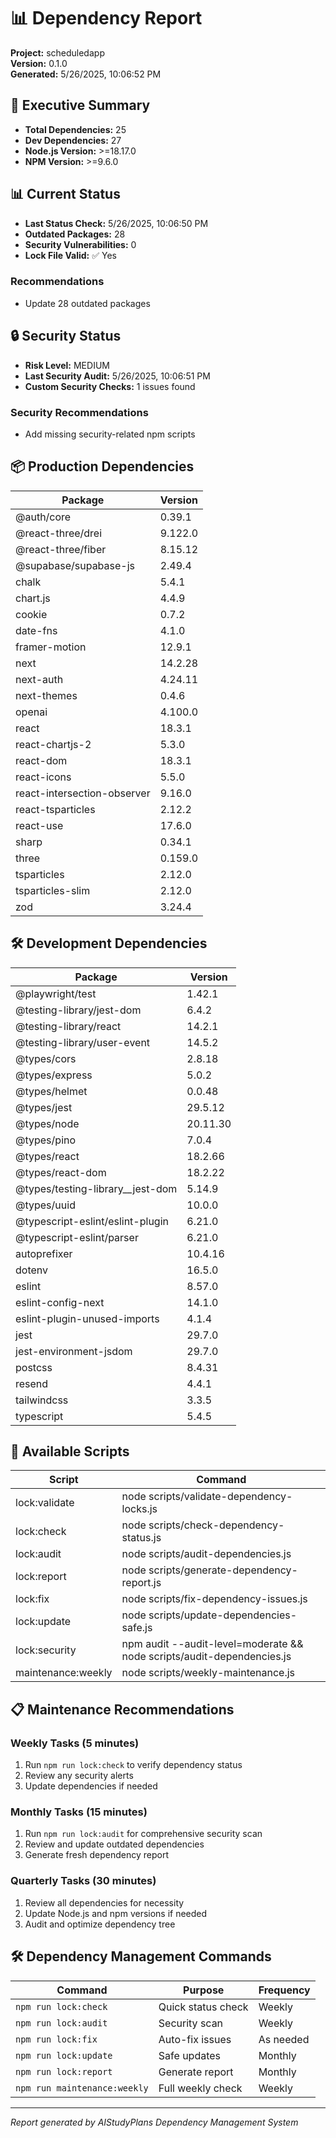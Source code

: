 # 📊 Dependency Report

**Project:** scheduledapp  
**Version:** 0.1.0  
**Generated:** 5/26/2025, 10:06:52 PM

## 🎯 Executive Summary

- **Total Dependencies:** 25
- **Dev Dependencies:** 27
- **Node.js Version:** >=18.17.0
- **NPM Version:** >=9.6.0


## 📊 Current Status

- **Last Status Check:** 5/26/2025, 10:06:50 PM
- **Outdated Packages:** 28
- **Security Vulnerabilities:** 0
- **Lock File Valid:** ✅ Yes

### Recommendations
- Update 28 outdated packages



## 🔒 Security Status

- **Risk Level:** MEDIUM
- **Last Security Audit:** 5/26/2025, 10:06:51 PM
- **Custom Security Checks:** 1 issues found

### Security Recommendations
- Add missing security-related npm scripts


## 📦 Production Dependencies

| Package | Version |
|---------|---------|
| @auth/core | 0.39.1 |
| @react-three/drei | 9.122.0 |
| @react-three/fiber | 8.15.12 |
| @supabase/supabase-js | 2.49.4 |
| chalk | 5.4.1 |
| chart.js | 4.4.9 |
| cookie | 0.7.2 |
| date-fns | 4.1.0 |
| framer-motion | 12.9.1 |
| next | 14.2.28 |
| next-auth | 4.24.11 |
| next-themes | 0.4.6 |
| openai | 4.100.0 |
| react | 18.3.1 |
| react-chartjs-2 | 5.3.0 |
| react-dom | 18.3.1 |
| react-icons | 5.5.0 |
| react-intersection-observer | 9.16.0 |
| react-tsparticles | 2.12.2 |
| react-use | 17.6.0 |
| sharp | 0.34.1 |
| three | 0.159.0 |
| tsparticles | 2.12.0 |
| tsparticles-slim | 2.12.0 |
| zod | 3.24.4 |

## 🛠️ Development Dependencies

| Package | Version |
|---------|---------|
| @playwright/test | 1.42.1 |
| @testing-library/jest-dom | 6.4.2 |
| @testing-library/react | 14.2.1 |
| @testing-library/user-event | 14.5.2 |
| @types/cors | 2.8.18 |
| @types/express | 5.0.2 |
| @types/helmet | 0.0.48 |
| @types/jest | 29.5.12 |
| @types/node | 20.11.30 |
| @types/pino | 7.0.4 |
| @types/react | 18.2.66 |
| @types/react-dom | 18.2.22 |
| @types/testing-library__jest-dom | 5.14.9 |
| @types/uuid | 10.0.0 |
| @typescript-eslint/eslint-plugin | 6.21.0 |
| @typescript-eslint/parser | 6.21.0 |
| autoprefixer | 10.4.16 |
| dotenv | 16.5.0 |
| eslint | 8.57.0 |
| eslint-config-next | 14.1.0 |
| eslint-plugin-unused-imports | 4.1.4 |
| jest | 29.7.0 |
| jest-environment-jsdom | 29.7.0 |
| postcss | 8.4.31 |
| resend | 4.4.1 |
| tailwindcss | 3.3.5 |
| typescript | 5.4.5 |

## 🔧 Available Scripts

| Script | Command |
|--------|---------|
| lock:validate | node scripts/validate-dependency-locks.js |
| lock:check | node scripts/check-dependency-status.js |
| lock:audit | node scripts/audit-dependencies.js |
| lock:report | node scripts/generate-dependency-report.js |
| lock:fix | node scripts/fix-dependency-issues.js |
| lock:update | node scripts/update-dependencies-safe.js |
| lock:security | npm audit --audit-level=moderate && node scripts/audit-dependencies.js |
| maintenance:weekly | node scripts/weekly-maintenance.js |

## 📋 Maintenance Recommendations

### Weekly Tasks (5 minutes)
1. Run `npm run lock:check` to verify dependency status
2. Review any security alerts
3. Update dependencies if needed

### Monthly Tasks (15 minutes)
1. Run `npm run lock:audit` for comprehensive security scan
2. Review and update outdated dependencies
3. Generate fresh dependency report

### Quarterly Tasks (30 minutes)
1. Review all dependencies for necessity
2. Update Node.js and npm versions if needed
3. Audit and optimize dependency tree

## 🛠️ Dependency Management Commands

| Command | Purpose | Frequency |
|---------|---------|-----------|
| `npm run lock:check` | Quick status check | Weekly |
| `npm run lock:audit` | Security scan | Weekly |
| `npm run lock:fix` | Auto-fix issues | As needed |
| `npm run lock:update` | Safe updates | Monthly |
| `npm run lock:report` | Generate report | Monthly |
| `npm run maintenance:weekly` | Full weekly check | Weekly |

---

*Report generated by AIStudyPlans Dependency Management System*

